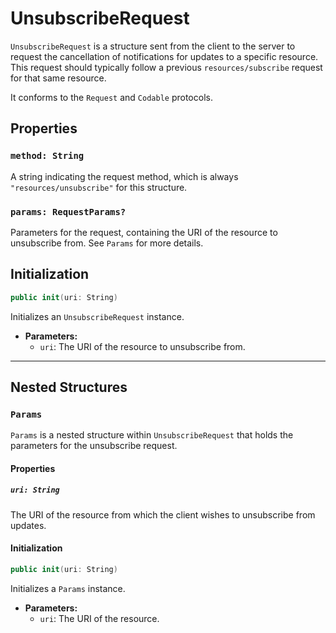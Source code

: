 # UnsubscribeRequest

`UnsubscribeRequest` is a structure sent from the client to the server to request the cancellation of notifications for updates to a specific resource. This request should typically follow a previous `resources/subscribe` request for that same resource.

It conforms to the `Request` and `Codable` protocols.

## Properties

### `method: String`

A string indicating the request method, which is always `"resources/unsubscribe"` for this structure.

### `params: RequestParams?`

Parameters for the request, containing the URI of the resource to unsubscribe from. See `Params` for more details.

## Initialization

```swift
public init(uri: String)
```

Initializes an `UnsubscribeRequest` instance.

- **Parameters:**
  - `uri`: The URI of the resource to unsubscribe from.

---

## Nested Structures

### `Params`

`Params` is a nested structure within `UnsubscribeRequest` that holds the parameters for the unsubscribe request.

#### Properties

##### `uri: String`

The URI of the resource from which the client wishes to unsubscribe from updates.

#### Initialization

```swift
public init(uri: String)
```

Initializes a `Params` instance.

- **Parameters:**
  - `uri`: The URI of the resource.
